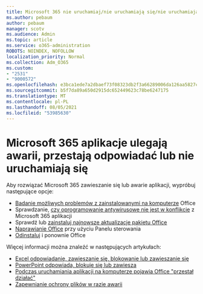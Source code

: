 ```yaml
---
title: Microsoft 365 nie uruchamiaj/nie uruchamiają się/nie uruchamiają się
ms.author: pebaum
author: pebaum
manager: scotv
ms.audience: Admin
ms.topic: article
ms.service: o365-administration
ROBOTS: NOINDEX, NOFOLLOW
localization_priority: Normal
ms.collection: Adm_O365
ms.custom:
- "2531"
- "9000572"
ms.openlocfilehash: e3bca1ede7a2dbaef73f08323db2f3a66289006da126aa5827cff6c78cf20128
ms.sourcegitcommit: b5f7da89a650d2915dc652449623c78be6247175
ms.translationtype: MT
ms.contentlocale: pl-PL
ms.lasthandoff: 08/05/2021
ms.locfileid: "53985630"
---
```

# <a name="microsoft-365-apps-crash-stop-responding-or-dont-launch"></a>Microsoft 365 aplikacje ulegają awarii, przestają odpowiadać lub nie uruchamiają się

Aby rozwiązać Microsoft 365 zawieszanie się lub awarie aplikacji, wypróbuj następujące opcje:

- [Badanie możliwych problemów z zainstalowanymi na komputerze](https://support.office.com/article/powerpoint-isn-t-responding-hangs-or-freezes-652ede6e-e3d2-449a-a07f-8c800dfb948d#bkmk_addins) Office
- Sprawdzanie, [czy oprogramowanie antywirusowe nie jest w konflikcie](https://support.office.com/article/powerpoint-isn-t-responding-hangs-or-freezes-652ede6e-e3d2-449a-a07f-8c800dfb948d?ocmsassetID#bkmk_conflict) z Microsoft 365 aplikacji
- Sprawdź lub [zainstaluj najnowsze aktualizacje pakietu Office](https://support.office.com/article/update-office-and-your-computer-with-microsoft-update-2ab296f3-7f03-43a2-8e50-46de917611c5)
- [Naprawianie Office](https://support.office.com/article/repair-an-office-application-7821d4b6-7c1d-4205-aa0e-a6b40c5bb88b) przy użyciu Panelu sterowania
- [Odinstaluj](https://support.office.com/article/uninstall-office-from-a-pc-9dd49b83-264a-477a-8fcc-2fdf5dbf61d8) i ponownie Office

Więcej informacji można znaleźć w następujących artykułach:
- [Excel odpowiadanie, zawieszanie się, blokowanie lub zawieszanie się](https://support.office.com/article/excel-not-responding-hangs-freezes-or-stops-working-37e7d3c9-9e84-40bf-a805-4ca6853a1ff4)
- [PowerPoint odpowiada, blokuje się lub zawiesza](https://support.office.com/article/powerpoint-isn-t-responding-hangs-or-freezes-652ede6e-e3d2-449a-a07f-8c800dfb948d)
- [Podczas uruchamiania aplikacji na komputerze pojawia Office "przestał działać"](https://support.office.com/article/i-get-a-stopped-working-error-when-i-start-office-applications-on-my-pc-52bd7985-4e99-4a35-84c8-2d9b8301a2fa)
- [Zapewnianie ochrony plików w razie awarii](https://support.office.com/article/help-protect-your-files-in-case-of-a-crash-551c29b1-6a4b-4415-a3ff-a80415b92f99)